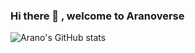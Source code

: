 ### Hi there 👋  , welcome to Aranoverse
<!--
**aranoverse/aranoverse** is a ✨ _special_ ✨ repository because its `README.md` (this file) appears on your GitHub profile.

Here are some ideas to get you started:

- 🔭 I’m currently working on ...
- 🌱 I’m currently learning ...
- 👯 I’m looking to collaborate on ...
- 🤔 I’m looking for help with ...
- 💬 Ask me about ...
- 📫 How to reach me: ...
- 😄 Pronouns: ...
- ⚡ Fun fact: ...
-->

![Arano's GitHub stats](https://github-readme-stats.vercel.app/api?username=aranoverse&show_icons=true&theme=tokyonight)
